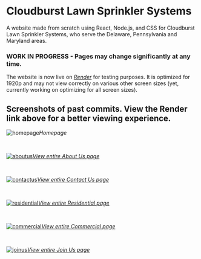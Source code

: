 # Cloudburst Lawn Sprinkler Systems
A website made from scratch using React, Node.js, and CSS for Cloudburst Lawn Sprinkler Systems, who serve the Delaware, Pennsylvania and Maryland areas.

### WORK IN PROGRESS - Pages may change significantly at any time.
The website is now live on [*Render*](https://cloudburst-sprinkler.onrender.com/) for testing purposes. It is optimized for 1920p and may not view correctly on various other screen sizes (yet, currently working on optimizing for all screen sizes).
## Screenshots of past commits. View the Render link above for a better viewing experience.
![homepage](https://user-images.githubusercontent.com/69825805/195685556-8a3ea382-2931-406b-baae-8a8cd57d7d58.jpg)*Homepage*
&nbsp;

&nbsp;

[![aboutus](https://user-images.githubusercontent.com/69825805/195687457-d0a3c6c3-b2f2-4e6d-8a44-fe7bc410cc96.jpg)*View entire About Us page*](https://xd.adobe.com/view/212d2854-dbb4-4c21-9e3a-7340bbb86b46-747e/)
&nbsp;

&nbsp;

[![contactus](https://user-images.githubusercontent.com/69825805/195688112-d202635a-9d6f-499e-9981-a1d5fba843d7.jpg)*View entire Contact Us page*](https://xd.adobe.com/view/d7a01a02-b87a-4c3b-aa9f-7ba7f7d722b3-82f3/)
&nbsp;

&nbsp;

[![residential](https://user-images.githubusercontent.com/69825805/195688605-8c94378d-c98c-4436-a990-d861e115d910.jpg)*View entire Residential page*](https://xd.adobe.com/view/c0d0ae48-7d1a-466e-a13d-4cbcb029a6b5-9583/)
&nbsp;

&nbsp;

[![commercial](https://user-images.githubusercontent.com/69825805/195688759-9b49e3dc-95be-4ca2-b923-ee4552e994ad.jpg)*View entire Commercial page*](https://xd.adobe.com/view/6d9564d6-8999-473b-b6de-f4e39bffa90e-38c6/)
&nbsp;

&nbsp;

[![joinus](https://user-images.githubusercontent.com/69825805/195688918-b63e7b08-5a87-45c1-9b24-5b8fce523b98.jpg)*View entire Join Us page*](https://xd.adobe.com/view/3b8d32d9-698a-4b09-bc65-74ca5afee8b2-6ede/)

